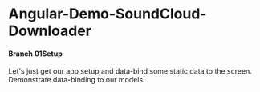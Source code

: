 # Angular-Demo-SoundCloud-Downloader
#### Branch 01Setup

Let's just get our app setup and data-bind some static data to the screen.
Demonstrate data-binding to our models.
